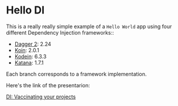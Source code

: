 # Hello DI

This is a really really simple example of a ```Hello World``` app using 
four different Dependency Injection frameworks::

- [Dagger 2](https://github.com/google/dagger): 2.24
- [Koin](https://github.com/InsertKoinIO/koin): 2.0.1
- [Kodein](https://github.com/Kodein-Framework/Kodein-DI): 6.3.3
- [Katana](https://github.com/rewe-digital/katana): 1.7.1 


Each branch corresponds to a framework implementation.

Here's the link of the presentarion:

[DI: Vaccinating your projects](https://docs.google.com/presentation/d/1bGfz8ly67E8FufCn1btlJlN_8KHt_JWNgKkxYRAs0u4/edit?usp=sharing)
